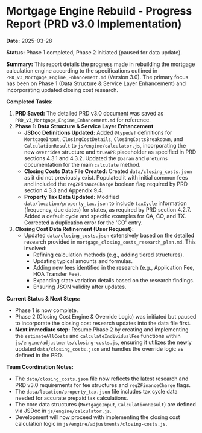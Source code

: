 # Mortgage Engine Rebuild - Progress Report (PRD v3.0 Implementation)

**Date:** 2025-03-28

**Status:** Phase 1 completed, Phase 2 initiated (paused for data update).

**Summary:**
This report details the progress made in rebuilding the mortgage calculation engine according to the specifications outlined in `PRD_v3_Mortgage_Engine_Enhancement.md` (Version 3.0). The primary focus has been on Phase 1 (Data Structure & Service Layer Enhancement) and incorporating updated closing cost research.

**Completed Tasks:**

1.  **PRD Saved:** The detailed PRD v3.0 document was saved as `PRD_v3_Mortgage_Engine_Enhancement.md` for reference.
2.  **Phase 1: Data Structure & Service Layer Enhancement**
    *   **JSDoc Definitions Updated:** Added `@typedef` definitions for `MortgageInput`, `ClosingCostDetails`, `ClosingCostsBreakdown`, and `CalculationResult` to `js/engine/calculator.js`, incorporating the new `overrides` structure and `trueAPR` placeholder as specified in PRD sections 4.3.1 and 4.3.2. Updated the `@param` and `@returns` documentation for the main `calculate` method.
    *   **Closing Costs Data File Created:** Created `data/closing_costs.json` as it did not previously exist. Populated it with initial common fees and included the `regZFinanceCharge` boolean flag required by PRD section 4.3.3 and Appendix 9.4.
    *   **Property Tax Data Updated:** Modified `data/location/property_tax.json` to include `taxCycle` information (frequency, due dates) for states, as required by PRD section 4.2.7. Added a default cycle and specific examples for CA, CO, and TX. Corrected a duplication error for the 'CO' entry.
3.  **Closing Cost Data Refinement (User Request):**
    *   Updated `data/closing_costs.json` extensively based on the detailed research provided in `mortgage_closing_costs_research_plan.md`. This involved:
        *   Refining calculation methods (e.g., adding tiered structures).
        *   Updating typical amounts and formulas.
        *   Adding new fees identified in the research (e.g., Application Fee, HOA Transfer Fee).
        *   Expanding state variation details based on the research findings.
        *   Ensuring JSON validity after updates.

**Current Status & Next Steps:**

*   Phase 1 is now complete.
*   Phase 2 (Closing Cost Engine & Override Logic) was initiated but paused to incorporate the closing cost research updates into the data file first.
*   **Next immediate step:** Resume Phase 2 by creating and implementing the `estimateAllCosts` and `calculateIndividualFee` functions within `js/engine/adjustments/closing-costs.js`, ensuring it utilizes the newly updated `data/closing_costs.json` and handles the override logic as defined in the PRD.

**Team Coordination Notes:**

*   The `data/closing_costs.json` file now reflects the latest research and PRD v3.0 requirements for fee structures and `regZFinanceCharge` flags.
*   The `data/location/property_tax.json` file includes tax cycle data needed for accurate prepaid tax calculations.
*   The core data structures (`MortgageInput`, `CalculationResult`) are defined via JSDoc in `js/engine/calculator.js`.
*   Development will now proceed with implementing the closing cost calculation logic in `js/engine/adjustments/closing-costs.js`.
